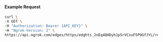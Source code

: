 <!-- Code generated for API Clients. DO NOT EDIT. -->

#### Example Request

```bash
curl \
-X GET \
-H "Authorization: Bearer {API_KEY}" \
-H "Ngrok-Version: 2" \
https://api.ngrok.com/edges/https/edghts_2nEq4QHDyhJp5rVCxuF5P9GfJYL/routes/edghtsrt_2nEq4Q81rvNortsBF8WAYmhwOAk/user_agent_filter
```
